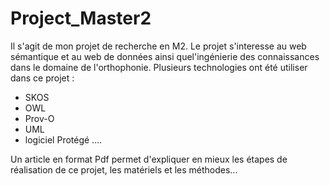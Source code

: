 # Project_Master2
Il s'agit de mon projet de recherche en M2. Le projet s'interesse au web sémantique et au web de données ainsi quel'ingénierie des connaissances dans le domaine de l'orthophonie. 
Plusieurs technologies ont été utiliser dans ce projet :
- SKOS
- OWL
- Prov-O
- UML
- logiciel Protégé ....

Un article en format Pdf permet d'expliquer en mieux les étapes de réalisation de ce projet, les matériels et les méthodes... 

